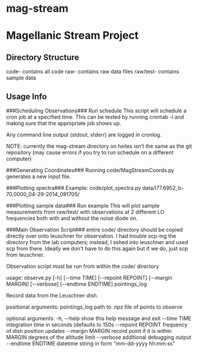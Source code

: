 mag-stream
==========

Magellanic Stream Project
==========

Directory Structure
----------
code- contains all code
raw- contains raw data files
raw/test- contains sample data

Usage Info
----------
###Scheduling Observations###
Run schedule
This script will schedule a cron job at a specified time.
This can be tested by running crontab -l and making sure that the appropriate
job shows up.

Any command line output (stdout, stderr) are logged in cronlog.

NOTE: currently the mag-stream directory on heiles isn't the same as the git
repository (may cause errors if you try to run schedule on a different
computer)

###Generating Coordinates###
Running code/MagStreamCoords.py generates a new input file.

###Plotting spectra###
Example: code/plot_spectra.py data/l77.6952_b-70.0000_04-29-2014_091705/

###Plotting sample data###
Run example
This will plot sample measurements from raw/test/ with observations at 2 different LO frequencies both with and without the noise diode on.

###Main Observation Script###
entire code/ directory should be copied directly over onto leuschner for observation.
I had trouble scp-ing the directory from the lab computers;
instead, I sshed into leuschner and used scp from there. Ideally we don't have to do this again but if we do, just scp from leuschner.

Observation script must be run from within the code/ directory

usage: observe.py [-h] [--time TIME] [--repoint REPOINT] [--margin MARGIN]
                  [--verbose] [--endtime ENDTIME]
                  pointings_log

Record data from the Leuschner dish.

positional arguments:
  pointings_log      path to .npz file of points to observe

optional arguments:
  -h, --help         show this help message and exit
  --time TIME        integration time in seconds (defaults to 150s
  --repoint REPOINT  frequency of dish position updates
  --margin MARGIN    record point if it is within MARGIN degrees of the
                     altitude limit
  --verbose          additional debugging output
  --endtime ENDTIME  datetime string in form "mm-dd-yyyy hh:mm:ss"

